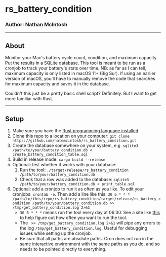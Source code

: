 # rs_battery_condition
### Author: Nathan McIntosh

---
## About
Monitor your Mac's battery cycle count, condition, and maximum capacity. Put the results in a SQLite database. This tool is meant to be run as a cronjob to track your battery's stats over time. NB: as far as I can tell, maximum capacity is only listed in macOS 11+ (Big Sur). If using an earlier version of macOS, you'll have to manually remove the code that searches for maximum capacity and saves it in the database. 

Couldn't this just be a pretty basic shell script? Definitely. But I want to get more familiar with Rust. 

---
## Setup
1. Make sure you have the [Rust programming language installed](https://www.rust-lang.org)
1. Clone this repo to a location on your computer: `git clone https://github.com/natemcintosh/rs_battery_condition.git`
1. Create the database somewhere on your system, e.g. `sqlite3 /path/to/your/battery_condition.db < create_battery_condition_table.sql`
1. Build in release mode: `cargo build --release`
1. Optional: test whether it works with your database: 
    1. Run the tool: `./target/release/rs_battery_condition /path/to/your/battery_condition.db`
    1. Check that a row was added to the database: `sqlite3 /path/to/your/battery_condition.db < print_table.sql`
1. Optional: add a cronjob to run it as often as you like. To edit your cronjobs: `crontab -e`. Then add a line like this: `30 6 * * * /path/to/this/repo/rs_battery_condition/target/release/rs_battery_condition /path/to/your/battery_condition.db >> /tmp/get_battery_condition.log 2>&1`
    - `30 6 * * *` means run the tool every day at 06:30. See a site like [this](https://crontab.guru) to help figure out how often you want to run the tool. 
    - The ` >> /tmp/get_battery_condition.log 2>&1` will pipe any errors to the log `/tmp/get_battery_condition.log`. Useful for debugging issues while setting up the cronjob. 
    - Be *sure* that all paths are absolute paths. Cron does not run in the same interactive environment with the same paths as you do, and so needs to be pointed directly to everything. 